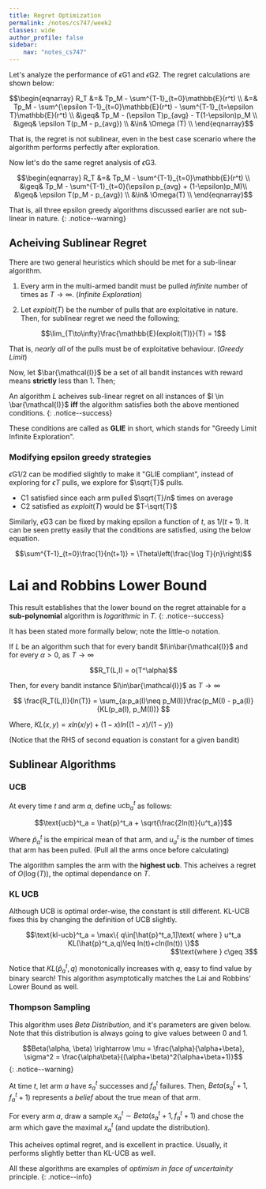 ```yaml
---
title: Regret Optimization
permalink: /notes/cs747/week2
classes: wide
author_profile: false
sidebar:
    nav: "notes_cs747"
---
```

<script type="text/javascript" src="https://code.jquery.com/jquery-1.7.1.min.js"></script>

<script type="text/x-mathjax-config">
  MathJax.Hub.Config({
    tex2jax: {
      inlineMath: [ ['$','$'], ["\\(","\\)"] ],
      processEscapes: true
    }
  });
</script>
<script type="text/javascript" async src="https://cdnjs.cloudflare.com/ajax/libs/mathjax/2.7.5/latest.js?config=TeX-MML-AM_CHTML" async></script>

<!-- Notes begin from here -->

Let's analyze the performance of $\epsilon$G1 and $\epsilon$G2. The regret calculations are shown below:

<div style="text-align: center;">
  $$\begin{eqnarray}
  R_T &=& Tp_M - \sum^{T-1}_{t=0}\mathbb{E}(r^t) \\
  &=& Tp_M - \sum^{\epsilon T-1}_{t=0}\mathbb{E}(r^t) - \sum^{T-1}_{t=\epsilon T}\mathbb{E}(r^t) \\
  &\geq& Tp_M - (\epsilon T)p_{avg} - T(1-\epsilon)p_M \\
  &\geq& \epsilon T(p_M - p_{avg}) \\
  &\in& \Omega (T) \\
  \end{eqnarray}$$
</div>

That is, the regret is not sublinear, even in the best case scenario where the algorithm performs perfectly after exploration.


Now let's do the same regret analysis of $\epsilon$G3.

<div style="text-align: center;">
  $$\begin{eqnarray}
  R_T &=& Tp_M - \sum^{T-1}_{t=0}\mathbb{E}(r^t) \\
  &\geq& Tp_M - \sum^{T-1}_{t=0}(\epsilon p_{avg} + (1-\epsilon)p_M)\\
  &\geq& \epsilon T(p_M - p_{avg}) \\
  &\in& \Omega(T) \\
  \end{eqnarray}$$
</div>

That is, all three epsilon greedy algorithms discussed earlier are not sub-linear in nature.
{: .notice--warning}


## Acheiving Sublinear Regret

There are two general heuristics which should be met for a sub-linear algorithm.

1. Every arm in the multi-armed bandit must be pulled *infinite* number of times as $T\rightarrow \infty$. (*Infinite Exploration*)

2. Let $exploit(T)$ be the number of pulls that are exploitative in nature. Then, for sublinear regret we need the following;

  <div style="text-align: center;">
    $$\lim_{T\to\infty}\frac{\mathbb{E}(exploit(T))}{T} = 1$$
  </div>

  That is, *nearly all* of the pulls must be of exploitative behaviour. (*Greedy Limit*)

Now, let $\bar{\mathcal{I}}$ be a set of all bandit instances with reward means **strictly** less than 1. Then;

An algorithm *L* acheives sub-linear regret on all instances of $I \in \bar{\mathcal{I}}$ **iff** the algorithm satisfies both the above mentioned conditions.
{: .notice--success}

These conditions are called as **GLIE** in short, which stands for "Greedy Limit Infinite Exploration".

### Modifying epsilon greedy strategies

$\epsilon$G1/2 can be modified slightly to make it "GLIE compliant", instead of exploring for $\epsilon T$ pulls, we explore for $\sqrt{T}$ pulls.

- C1 satisfied since each arm pulled $\sqrt{T}/n$ times on average
- C2 satisfied as $exploit(T)$ would be $T-\sqrt{T}$

Similarly, $\epsilon$G3 can be fixed by making epsilon a function of $t$, as $1/(t+1)$. It can be seen pretty easily that the conditions are satisfied, using the below equation.

<div style="text-align: center;">
  $$\sum^{T-1}_{t=0}\frac{1}{n(t+1)} = \Theta\left(\frac{\log T}{n}\right)$$
</div>


# Lai and Robbins Lower Bound

This result establishes that the lower bound on the regret  attainable for a **sub-polynomial** algorithm is *logarithmic* in $T$.
{: .notice--success}

It has been stated more formally below; note the little-o notation.

If $L$ be an algorithm such that for every bandit $I\in\bar{\mathcal{I}}$ and for every $\alpha>0$, as $T\rightarrow\infty$

<div style="text-align: center;">
  $$R_T(L,I) = o(T^\alpha)$$
</div>

Then, for every bandit instance $I\in\bar{\mathcal{I}}$ as $T\rightarrow\infty$

<div style="text-align: center;">
  $$ \frac{R_T(L,I)}{ln(T)} = \sum_{a:p_a(I)\neq p_M(I)}\frac{p_M(I) - p_a(I)}{KL(p_a(I), p_M(I))} $$
</div>

Where, $KL(x,y) = xln(x/y)+(1-x)ln((1-x)/(1-y))$

(Notice that the RHS of second equation is constant for a given bandit)

## Sublinear Algorithms

### UCB 
  
  At every time $t$ and arm $a$, define $\text{ucb}^t_a$ as follows:

  <div style="text-align: center;">
    $$\text{ucb}^t_a = \hat{p}^t_a + \sqrt{\frac{2ln(t)}{u^t_a}}$$
  </div>

  Where $\hat{p}^t_a$ is the empirical mean of that arm, and $u^t_a$ is the number of times that arm has been pulled. (Pull all the arms once before calculating)

  The algorithm samples the arm with the **highest ucb**. This acheives a regret of $O(\log(T))$, the optimal dependance on $T$.

### KL UCB 

  Although UCB is optimal order-wise, the constant is still different. KL-UCB fixes this by changing the definition of UCB slightly.

  <div style="text-align: center;">
    $$\text{kl-ucb}^t_a = \max\{ q\in[\hat{p}^t_a,1]\text{ where } u^t_a KL(\hat{p}^t_a,q)\leq ln(t)+cln(ln(t)) \}$$
  </div>
  <div style="text-align: right;">
    $$\text{where } c\geq 3$$
  </div>

  Notice that $KL(\hat{p}^t_a,q)$ monotonically increases with $q$, easy to find value by binary search! This algorithm asymptotically matches the Lai and Robbins' Lower Bound as well.


### Thompson Sampling

  This algorithm uses *Beta Distribution*, and it's parameters are given below. Note that this distribution is always going to give values between 0 and 1.

  $$Beta(\alpha, \beta) \rightarrow \mu = \frac{\alpha}{\alpha+\beta}, \sigma^2 = \frac{\alpha\beta}{(\alpha+\beta)^2(\alpha+\beta+1)}$${: .notice--warning}

  <!-- Here's the [Wikipedia Page](https://en.wikipedia.org/wiki/Beta_distribution) {: .btn .btn--success} for Beta Distribution. -->

  At time $t$, let arm $a$ have $s^t_a$ successes and $f_a^t$ failures. Then, $Beta(s^t_a+1, f_a^t+1)$ represents a *belief* about the true mean of that arm.

  For every arm $a$, draw a sample $x^t_a \sim Beta(s^t_a+1, f_a^t+1)$ and chose the arm which gave the maximal $x^t_a$ (and update the distribution).

  This acheives optimal regret, and is excellent in practice. Usually, it performs slightly better than KL-UCB as well.


All these algorithms are examples of *optimism in face of uncertainity* principle.
{: .notice--info}
